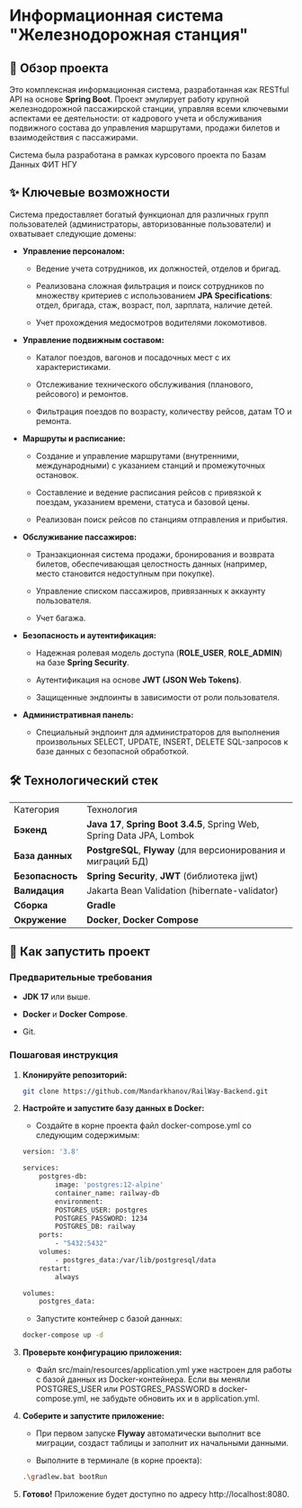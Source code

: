 # Информационная система "Железнодорожная станция"
## 📄 Обзор проекта

Это комплексная информационная система, разработанная как RESTful API на основе **Spring Boot**. Проект эмулирует работу крупной железнодорожной пассажирской станции, управляя всеми ключевыми аспектами ее деятельности: от кадрового учета и обслуживания подвижного состава до управления маршрутами, продажи билетов и взаимодействия с пассажирами.

Система была разработана в рамках курсового проекта по Базам Данных ФИТ НГУ

## ✨ Ключевые возможности

Система предоставляет богатый функционал для различных групп пользователей (администраторы, авторизованные пользователи) и охватывает следующие домены:

- **Управление персоналом:**

    - Ведение учета сотрудников, их должностей, отделов и бригад.

    - Реализована сложная фильтрация и поиск сотрудников по множеству критериев с использованием **JPA Specifications**: отдел, бригада, стаж, возраст, пол, зарплата, наличие детей.

    - Учет прохождения медосмотров водителями локомотивов.

- **Управление подвижным составом:**

    - Каталог поездов, вагонов и посадочных мест с их характеристиками.

    - Отслеживание технического обслуживания (планового, рейсового) и ремонтов.

    - Фильтрация поездов по возрасту, количеству рейсов, датам ТО и ремонта.

- **Маршруты и расписание:**

    - Создание и управление маршрутами (внутренними, международными) с указанием станций и промежуточных остановок.

    - Составление и ведение расписания рейсов с привязкой к поездам, указанием времени, статуса и базовой цены.

    - Реализован поиск рейсов по станциям отправления и прибытия.

- **Обслуживание пассажиров:**

    - Транзакционная система продажи, бронирования и возврата билетов, обеспечивающая целостность данных (например, место становится недоступным при покупке).

    - Управление списком пассажиров, привязанных к аккаунту пользователя.

    - Учет багажа.

- **Безопасность и аутентификация:**

    - Надежная ролевая модель доступа (**ROLE_USER**, **ROLE_ADMIN**) на базе **Spring Security**.

    - Аутентификация на основе **JWT (JSON Web Tokens)**.

    - Защищенные эндпоинты в зависимости от роли пользователя.

- **Административная панель:**

    - Специальный эндпоинт для администраторов для выполнения произвольных SELECT, UPDATE, INSERT, DELETE SQL-запросов к базе данных с безопасной обработкой.


## 🛠️ Технологический стек

|   |   |
|---|---|
|Категория|Технология|
|**Бэкенд**|**Java 17**, **Spring Boot 3.4.5**, Spring Web, Spring Data JPA, Lombok|
|**База данных**|**PostgreSQL**, **Flyway** (для версионирования и миграций БД)|
|**Безопасность**|**Spring Security**, **JWT** (библиотека jjwt)|
|**Валидация**|Jakarta Bean Validation (hibernate-validator)|
|**Сборка**|**Gradle**|
|**Окружение**|**Docker**, **Docker Compose**|

## 🚀 Как запустить проект

### Предварительные требования

- **JDK 17** или выше.

- **Docker** и **Docker Compose**.

- Git.


### Пошаговая инструкция

1. **Клонируйте репозиторий:**

    ```bash
    git clone https://github.com/Mandarkhanov/RailWay-Backend.git
    ```

2. **Настройте и запустите базу данных в Docker:**
    - Создайте в корне проекта файл docker-compose.yml со следующим содержимым: 

    ```bash
    version: '3.8'
   
    services:
        postgres-db:
            image: 'postgres:12-alpine'
            container_name: railway-db
            environment:
            POSTGRES_USER: postgres
            POSTGRES_PASSWORD: 1234
            POSTGRES_DB: railway
        ports:
            - "5432:5432"
        volumes:
            - postgres_data:/var/lib/postgresql/data
        restart:
            always
   
    volumes:
        postgres_data:
    ```
   
   - Запустите контейнер с базой данных:

    ```bash
    docker-compose up -d
    ```

3. **Проверьте конфигурацию приложения:**

    - Файл src/main/resources/application.yml уже настроен для работы с базой данных из Docker-контейнера. Если вы меняли POSTGRES_USER или POSTGRES_PASSWORD в docker-compose.yml, не забудьте обновить их и в application.yml.

4. **Соберите и запустите приложение:**

    - При первом запуске **Flyway** автоматически выполнит все миграции, создаст таблицы и заполнит их начальными данными.

    - Выполните в терминале (в корне проекта):

    ```bash
    .\gradlew.bat bootRun
    ```

5. **Готово!** Приложение будет доступно по адресу http://localhost:8080.